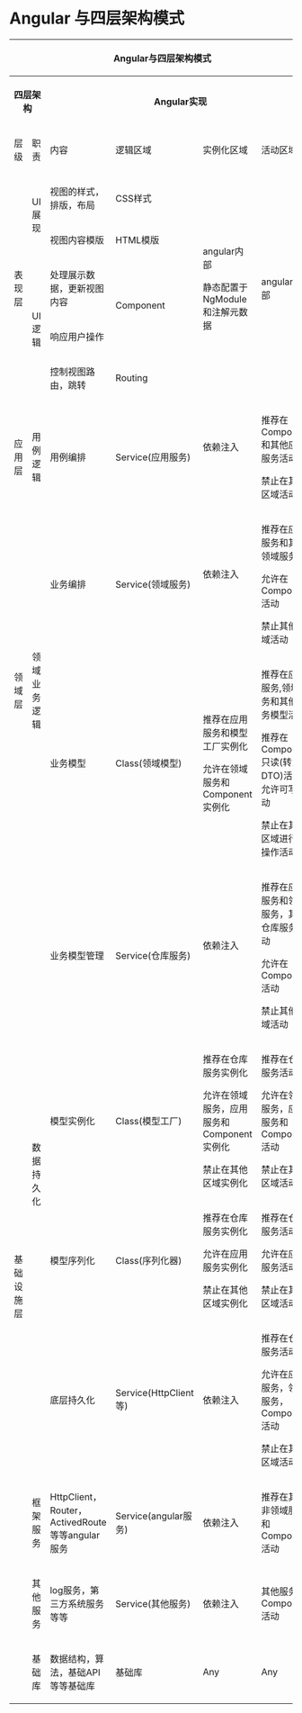 
# Angular 与四层架构模式

<table class="wrapped confluenceTable" resolved=""><colgroup><col><col><col><col><col><col></colgroup><tbody><tr><th colspan="6" class="confluenceTh"><p style="text-align: center;" align="center">Angular与四层架构模式</p></th></tr><tr><th colspan="2" class="confluenceTh"><p style="text-align: center;" align="center">四层架构</p></th><th colspan="4" class="confluenceTh"><p style="text-align: center;" align="center">Angular实现</p></th></tr><tr><td class="confluenceTd"><p>层级</p></td><td class="confluenceTd"><p>职责</p></td><td class="confluenceTd"><p>内容</p></td><td class="confluenceTd"><p>逻辑区域</p></td><td class="confluenceTd"><p>实例化区域</p></td><td class="confluenceTd"><p>活动区域</p></td></tr><tr><td rowspan="5" class="confluenceTd"><p>表现层</p></td><td rowspan="2" class="confluenceTd"><p>UI展现</p></td><td class="confluenceTd"><p>视图的样式，排版，布局</p></td><td class="confluenceTd"><p>CSS样式</p></td><td rowspan="5" class="confluenceTd"><p>angular内部</p><p>静态配置于NgModule和注解元数据</p></td><td rowspan="5" class="confluenceTd"><p>angular内部</p></td></tr><tr><td class="confluenceTd"><p>视图内容模版</p></td><td class="confluenceTd"><p>HTML模版</p></td></tr><tr><td rowspan="3" class="confluenceTd"><p>UI逻辑</p></td><td class="confluenceTd"><p>处理展示数据，更新视图内容</p></td><td rowspan="2" class="confluenceTd"><p>Component</p></td></tr><tr><td class="confluenceTd"><p>响应用户操作</p></td></tr><tr><td class="confluenceTd"><p>控制视图路由，跳转</p></td><td class="confluenceTd"><p>Routing</p></td></tr><tr><td class="confluenceTd"><p>应用层</p></td><td class="confluenceTd"><p>用例逻辑</p></td><td class="confluenceTd"><p>用例编排</p></td><td class="confluenceTd"><p>Service(应用服务)</p></td><td class="confluenceTd"><p>依赖注入</p><p>&nbsp;</p></td><td class="confluenceTd"><p>推荐在Component和其他应用服务活动</p><p>禁止在其他区域活动</p></td></tr><tr><td rowspan="2" class="confluenceTd"><p>领域层</p></td><td rowspan="2" class="confluenceTd"><p>领域业务逻辑</p></td><td class="confluenceTd"><p>业务编排</p></td><td class="confluenceTd"><p>Service(领域服务)</p></td><td class="confluenceTd"><p>依赖注入</p><p>&nbsp;</p></td><td class="confluenceTd"><p>推荐在应用服务和其他领域服务</p><p>允许在Component活动</p><p>禁止其他区域活动</p></td></tr><tr><td class="confluenceTd"><p>业务模型</p></td><td class="confluenceTd"><p>Class(领域模型)</p></td><td class="confluenceTd"><p>推荐在应用服务和模型工厂实例化</p><p>允许在领域服务和Component实例化</p></td><td class="confluenceTd"><p>推荐在应用服务,领域服务和其他业务模型活动</p><p>推荐在Component只读(转为DTO)活动，允许可写活动</p><p>禁止在其他区域进行写操作活动</p></td></tr><tr><td rowspan="7" class="confluenceTd"><p style="text-align: center;" align="center">基础设施层</p></td><td rowspan="4" class="confluenceTd"><p>数据持久化</p></td><td class="confluenceTd"><p>业务模型管理</p></td><td class="confluenceTd"><p>Service(仓库服务)</p></td><td class="confluenceTd"><p>依赖注入</p><p>&nbsp;</p></td><td class="confluenceTd"><p>推荐在应用服务和领域服务，其他仓库服务活动</p><p>允许在Component活动</p><p>禁止其他区域活动</p></td></tr><tr><td class="confluenceTd"><p>模型实例化</p></td><td class="confluenceTd"><p>Class(模型工厂)</p></td><td class="confluenceTd"><p>推荐在仓库服务实例化</p><p>允许在领域服务，应用服务和Component实例化</p><p>禁止在其他区域实例化</p></td><td class="confluenceTd"><p>推荐在仓库服务活动</p><p>允许在领域服务，应用服务和Component活动</p><p>禁止在其他区域活动</p></td></tr><tr><td class="confluenceTd"><p>模型序列化</p></td><td class="confluenceTd"><p>Class(序列化器)</p></td><td class="confluenceTd"><p>推荐在仓库服务实例化</p><p>允许在应用服务实例化</p><p>禁止在其他区域实例化</p></td><td class="confluenceTd"><p>推荐在仓库服务活动</p><p>允许在应用服务活动</p><p>禁止在其他区域活动</p></td></tr><tr><td class="confluenceTd"><p>底层持久化</p></td><td class="confluenceTd"><p>Service(HttpClient等)</p></td><td class="confluenceTd"><p>依赖注入</p></td><td class="confluenceTd"><p>推荐在仓库服务活动</p><p>允许在应用服务，领域服务，Component活动</p><p>禁止在其他区域活动</p></td></tr><tr><td class="confluenceTd"><p>框架服务</p></td><td class="confluenceTd"><p>HttpClient，Router，ActivedRoute等等angular服务</p></td><td class="confluenceTd"><p>Service(angular服务)</p></td><td class="confluenceTd"><p>依赖注入</p></td><td class="confluenceTd"><p>推荐在其他非领域服务和Component活动</p></td></tr><tr><td class="confluenceTd"><p>其他服务</p></td><td class="confluenceTd"><p>log服务，第三方系统服务等等</p></td><td class="confluenceTd"><p>Service(其他服务)</p></td><td class="confluenceTd"><p>依赖注入</p></td><td class="confluenceTd"><p>其他服务和Component活动</p></td></tr><tr><td class="confluenceTd"><p>基础库</p></td><td class="confluenceTd"><p>数据结构，算法，基础API等等基础库</p></td><td class="confluenceTd"><p>基础库</p></td><td class="confluenceTd"><p>Any</p></td><td class="confluenceTd"><p>Any</p></td></tr></tbody></table>
